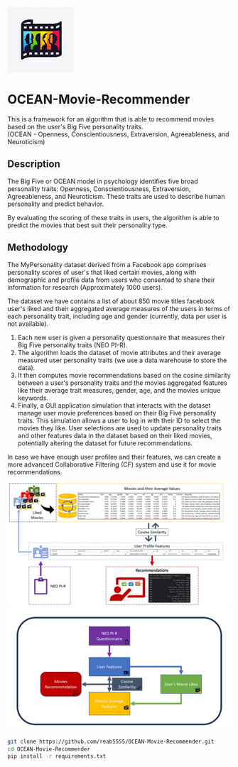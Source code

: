 <img src="Diagrams/icon.webp" width="150" alt="alt text">

# OCEAN-Movie-Recommender
This is a framework for an algorithm that is able to recommend movies based on the user's Big Five personality traits.  
(OCEAN - Openness, Conscientiousness, Extraversion, Agreeableness, and Neuroticism)   
   
## Description
The Big Five or OCEAN model in psychology identifies five broad personality traits: Openness, Conscientiousness, Extraversion, Agreeableness, and Neuroticism. These traits are used to describe human personality and predict behavior.
   
By evaluating the scoring of these traits in users, the algorithm is able to predict the movies that best suit their personality type.
   
## Methodology   
The MyPersonality dataset derived from a Facebook app comprises personality scores of user's that liked certain movies, along with demographic and profile data from users who consented to share their information for research (Approximately 1000 users).   

The dataset we have contains a list of about 850 movie titles facebook user's liked and their aggregated average measures of the users in terms of each personality trait, including age and gender (currently, data per user is not available).
   
1. Each new user is given a personality questionnaire that measures their Big Five personality traits (NEO PI-R).     
2. The algorithm loads the dataset of movie attributes and their average measured user personality traits (we use a data warehouse to store the data).
3. It then computes movie recommendations based on the cosine similarity between a user's personality traits and the movies aggregated features like their average trait measures, gender, age, and the movies unique keywords.
4. Finally, a GUI application simulation that interacts with the dataset manage user movie preferences based on their Big Five personality traits. This simulation allows a user to log in with their ID to select the movies they like. User selections are used to update personality traits and other features data in the dataset based on their liked movies, potentially altering the dataset for future recommendations.
   
In case we have enough user profiles and their features, we can create a more advanced Collaborative Filtering (CF) system and use it for movie recommendations.


<img src="Diagrams/diagram1.png" width="600" alt="alt text">
<img src="Diagrams/diagram2.png" width="600" alt="alt text">


```bash
git clone https://github.com/reab5555/OCEAN-Movie-Recommender.git
cd OCEAN-Movie-Recommender
pip install -r requirements.txt




